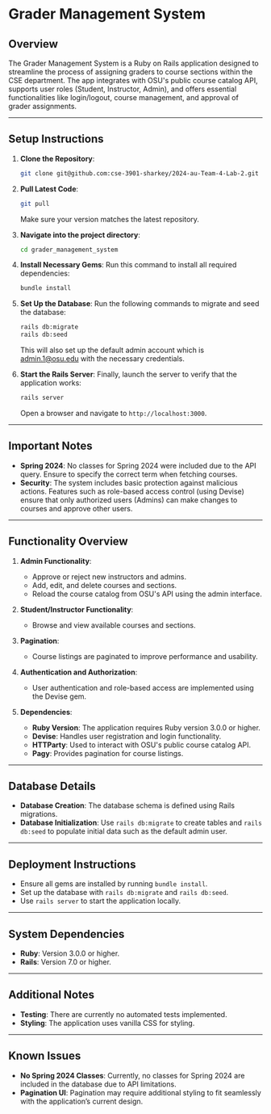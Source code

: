 # Grader Management System

## Overview

The Grader Management System is a Ruby on Rails application designed to streamline the process of assigning graders to course sections within the CSE department. The app integrates with OSU's public course catalog API, supports user roles (Student, Instructor, Admin), and offers essential functionalities like login/logout, course management, and approval of grader assignments.

---

## Setup Instructions

1. **Clone the Repository**:
   ```bash
   git clone git@github.com:cse-3901-sharkey/2024-au-Team-4-Lab-2.git
   ```
2. **Pull Latest Code**:
   ```bash
   git pull
   ```
   Make sure your version matches the latest repository.
   
3. **Navigate into the project directory**:
   ```bash
   cd grader_management_system
   ```

4. **Install Necessary Gems**:
   Run this command to install all required dependencies:
   ```bash
   bundle install
   ```

5. **Set Up the Database**:
   Run the following commands to migrate and seed the database:
   ```bash
   rails db:migrate
   rails db:seed
   ```
   This will also set up the default admin account which is admin.1@osu.edu with the necessary credentials.

6. **Start the Rails Server**:
   Finally, launch the server to verify that the application works:
   ```bash
   rails server
   ```
   Open a browser and navigate to `http://localhost:3000`.

---

## Important Notes

- **Spring 2024**: No classes for Spring 2024 were included due to the API query. Ensure to specify the correct term when fetching courses.
- **Security**: The system includes basic protection against malicious actions. Features such as role-based access control (using Devise) ensure that only authorized users (Admins) can make changes to courses and approve other users.

---

## Functionality Overview

1. **Admin Functionality**:
   - Approve or reject new instructors and admins.
   - Add, edit, and delete courses and sections.
   - Reload the course catalog from OSU's API using the admin interface.
   
2. **Student/Instructor Functionality**:
   - Browse and view available courses and sections.

3. **Pagination**:
   - Course listings are paginated to improve performance and usability.

4. **Authentication and Authorization**:
   - User authentication and role-based access are implemented using the Devise gem.

5. **Dependencies**:
   - **Ruby Version**: The application requires Ruby version 3.0.0 or higher.
   - **Devise**: Handles user registration and login functionality.
   - **HTTParty**: Used to interact with OSU's public course catalog API.
   - **Pagy**: Provides pagination for course listings.

---

## Database Details

- **Database Creation**: The database schema is defined using Rails migrations.
- **Database Initialization**: Use `rails db:migrate` to create tables and `rails db:seed` to populate initial data such as the default admin user.

---

## Deployment Instructions

- Ensure all gems are installed by running `bundle install`.
- Set up the database with `rails db:migrate` and `rails db:seed`.
- Use `rails server` to start the application locally.

---

## System Dependencies

- **Ruby**: Version 3.0.0 or higher.
- **Rails**: Version 7.0 or higher.

---

## Additional Notes

- **Testing**: There are currently no automated tests implemented.
- **Styling**: The application uses vanilla CSS for styling.

---

## Known Issues

- **No Spring 2024 Classes**: Currently, no classes for Spring 2024 are included in the database due to API limitations.
- **Pagination UI**: Pagination may require additional styling to fit seamlessly with the application’s current design.
